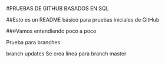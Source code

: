 #PRUEBAS DE GITHUB BASADOS EN SQL

##Esto es un README básico para pruebas iniciales de GitHub

###Vamos entendiendo poco a poco


Prueba para branches

branch updates
Se crea línea para branch master